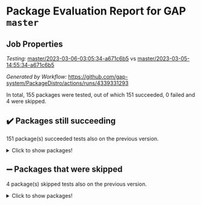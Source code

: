 # Package Evaluation Report for GAP `master`

## Job Properties

*Testing:* [master/2023-03-06-03:05:34-a671c6b5](https://github.com/gap-system/PackageDistro/blob/data/reports/master/2023-03-06-03:05:34-a671c6b5) vs [master/2023-03-05-14:55:34-a671c6b5](https://github.com/gap-system/PackageDistro/blob/data/reports/master/2023-03-05-14:55:34-a671c6b5)

*Generated by Workflow:* https://github.com/gap-system/PackageDistro/actions/runs/4339331293

In total, 155 packages were tested, out of which 151 succeeded, 0 failed and 4 were skipped.

## :heavy_check_mark: Packages still succeeding

151 package(s) succeeded tests also on the previous version.
<details><summary>Click to show packages!</summary>

- 4ti2interface 2023.02-04 [(success)](https://github.com/gap-system/PackageDistro/actions/runs/4339331293/jobs/7577024123)
- ace 5.6.2 [(success)](https://github.com/gap-system/PackageDistro/actions/runs/4339331293/jobs/7577024205)
- aclib 1.3.2 [(success)](https://github.com/gap-system/PackageDistro/actions/runs/4339331293/jobs/7577025071)
- agt 0.3.1 [(success)](https://github.com/gap-system/PackageDistro/actions/runs/4339331293/jobs/7577025155)
- alnuth 3.2.1 [(success)](https://github.com/gap-system/PackageDistro/actions/runs/4339331293/jobs/7577025231)
- anupq 3.3.0 [(success)](https://github.com/gap-system/PackageDistro/actions/runs/4339331293/jobs/7577025307)
- atlasrep 2.1.6 [(success)](https://github.com/gap-system/PackageDistro/actions/runs/4339331293/jobs/7577025384)
- autodoc 2022.10.20 [(success)](https://github.com/gap-system/PackageDistro/actions/runs/4339331293/jobs/7577025447)
- automata 1.15 [(success)](https://github.com/gap-system/PackageDistro/actions/runs/4339331293/jobs/7577025524)
- automgrp 1.3.2 [(success)](https://github.com/gap-system/PackageDistro/actions/runs/4339331293/jobs/7577025620)
- autpgrp 1.11 [(success)](https://github.com/gap-system/PackageDistro/actions/runs/4339331293/jobs/7577025717)
- cap 2023.03-02 [(success)](https://github.com/gap-system/PackageDistro/actions/runs/4339331293/jobs/7577025810)
- caratinterface 2.3.4 [(success)](https://github.com/gap-system/PackageDistro/actions/runs/4339331293/jobs/7577025898)
- cddinterface 2022.11.01 [(success)](https://github.com/gap-system/PackageDistro/actions/runs/4339331293/jobs/7577025978)
- circle 1.6.6 [(success)](https://github.com/gap-system/PackageDistro/actions/runs/4339331293/jobs/7577026071)
- classicpres 1.22 [(success)](https://github.com/gap-system/PackageDistro/actions/runs/4339331293/jobs/7577026160)
- cohomolo 1.6.11 [(success)](https://github.com/gap-system/PackageDistro/actions/runs/4339331293/jobs/7577026269)
- congruence 1.2.5 [(success)](https://github.com/gap-system/PackageDistro/actions/runs/4339331293/jobs/7577026355)
- corelg 1.56 [(success)](https://github.com/gap-system/PackageDistro/actions/runs/4339331293/jobs/7577026432)
- crime 1.6 [(success)](https://github.com/gap-system/PackageDistro/actions/runs/4339331293/jobs/7577026531)
- crisp 1.4.6 [(success)](https://github.com/gap-system/PackageDistro/actions/runs/4339331293/jobs/7577026663)
- crypting 0.10.4 [(success)](https://github.com/gap-system/PackageDistro/actions/runs/4339331293/jobs/7577026785)
- cryst 4.1.25 [(success)](https://github.com/gap-system/PackageDistro/actions/runs/4339331293/jobs/7577026859)
- crystcat 1.1.10 [(success)](https://github.com/gap-system/PackageDistro/actions/runs/4339331293/jobs/7577026921)
- ctbllib 1.3.4 [(success)](https://github.com/gap-system/PackageDistro/actions/runs/4339331293/jobs/7577027004)
- cubefree 1.19 [(success)](https://github.com/gap-system/PackageDistro/actions/runs/4339331293/jobs/7577027070)
- curlinterface 2.3.1 [(success)](https://github.com/gap-system/PackageDistro/actions/runs/4339331293/jobs/7577027176)
- cvec 2.7.6 [(success)](https://github.com/gap-system/PackageDistro/actions/runs/4339331293/jobs/7577027258)
- datastructures 0.3.0 [(success)](https://github.com/gap-system/PackageDistro/actions/runs/4339331293/jobs/7577027341)
- deepthought 1.0.6 [(success)](https://github.com/gap-system/PackageDistro/actions/runs/4339331293/jobs/7577027413)
- design 1.8 [(success)](https://github.com/gap-system/PackageDistro/actions/runs/4339331293/jobs/7577027479)
- difsets 2.3.1 [(success)](https://github.com/gap-system/PackageDistro/actions/runs/4339331293/jobs/7577027530)
- digraphs 1.6.1 [(success)](https://github.com/gap-system/PackageDistro/actions/runs/4339331293/jobs/7577027608)
- edim 1.3.6 [(success)](https://github.com/gap-system/PackageDistro/actions/runs/4339331293/jobs/7577027679)
- example 4.3.4 [(success)](https://github.com/gap-system/PackageDistro/actions/runs/4339331293/jobs/7577027742)
- examplesforhomalg 2023.02-04 [(success)](https://github.com/gap-system/PackageDistro/actions/runs/4339331293/jobs/7577027819)
- factint 1.6.3 [(success)](https://github.com/gap-system/PackageDistro/actions/runs/4339331293/jobs/7577027886)
- ferret 1.0.9 [(success)](https://github.com/gap-system/PackageDistro/actions/runs/4339331293/jobs/7577027962)
- fga 1.4.0 [(success)](https://github.com/gap-system/PackageDistro/actions/runs/4339331293/jobs/7577028036)
- fining 1.5.5 [(success)](https://github.com/gap-system/PackageDistro/actions/runs/4339331293/jobs/7577028112)
- float 1.0.3 [(success)](https://github.com/gap-system/PackageDistro/actions/runs/4339331293/jobs/7577028192)
- format 1.4.3 [(success)](https://github.com/gap-system/PackageDistro/actions/runs/4339331293/jobs/7577028253)
- forms 1.2.9 [(success)](https://github.com/gap-system/PackageDistro/actions/runs/4339331293/jobs/7577028334)
- fplsa 1.2.6 [(success)](https://github.com/gap-system/PackageDistro/actions/runs/4339331293/jobs/7577028410)
- fr 2.4.12 [(success)](https://github.com/gap-system/PackageDistro/actions/runs/4339331293/jobs/7577028472)
- francy 1.2.5 [(success)](https://github.com/gap-system/PackageDistro/actions/runs/4339331293/jobs/7577028529)
- fwtree 1.3 [(success)](https://github.com/gap-system/PackageDistro/actions/runs/4339331293/jobs/7577028600)
- gapdoc 1.6.6 [(success)](https://github.com/gap-system/PackageDistro/actions/runs/4339331293/jobs/7577028671)
- gauss 2023.02-04 [(success)](https://github.com/gap-system/PackageDistro/actions/runs/4339331293/jobs/7577028728)
- gaussforhomalg 2023.02-04 [(success)](https://github.com/gap-system/PackageDistro/actions/runs/4339331293/jobs/7577028798)
- gbnp 1.0.5 [(success)](https://github.com/gap-system/PackageDistro/actions/runs/4339331293/jobs/7577028858)
- generalizedmorphismsforcap 2023.02-01 [(success)](https://github.com/gap-system/PackageDistro/actions/runs/4339331293/jobs/7577028909)
- genss 1.6.8 [(success)](https://github.com/gap-system/PackageDistro/actions/runs/4339331293/jobs/7577028958)
- gradedmodules 2023.02-04 [(success)](https://github.com/gap-system/PackageDistro/actions/runs/4339331293/jobs/7577029030)
- gradedringforhomalg 2023.02-04 [(success)](https://github.com/gap-system/PackageDistro/actions/runs/4339331293/jobs/7577029112)
- grape 4.9.0 [(success)](https://github.com/gap-system/PackageDistro/actions/runs/4339331293/jobs/7577029175)
- groupoids 1.73 [(success)](https://github.com/gap-system/PackageDistro/actions/runs/4339331293/jobs/7577029241)
- grpconst 2.6.4 [(success)](https://github.com/gap-system/PackageDistro/actions/runs/4339331293/jobs/7577029308)
- guarana 0.96.3 [(success)](https://github.com/gap-system/PackageDistro/actions/runs/4339331293/jobs/7577029367)
- guava 3.18 [(success)](https://github.com/gap-system/PackageDistro/actions/runs/4339331293/jobs/7577029437)
- hap 1.53 [(success)](https://github.com/gap-system/PackageDistro/actions/runs/4339331293/jobs/7577029507)
- hapcryst 0.1.15 [(success)](https://github.com/gap-system/PackageDistro/actions/runs/4339331293/jobs/7577029566)
- hecke 1.5.3 [(success)](https://github.com/gap-system/PackageDistro/actions/runs/4339331293/jobs/7577029627)
- help 3.5 [(success)](https://github.com/gap-system/PackageDistro/actions/runs/4339331293/jobs/7577029723)
- homalg 2023.02-05 [(success)](https://github.com/gap-system/PackageDistro/actions/runs/4339331293/jobs/7577029776)
- homalgtocas 2023.02-04 [(success)](https://github.com/gap-system/PackageDistro/actions/runs/4339331293/jobs/7577029845)
- idrel 2.45 [(success)](https://github.com/gap-system/PackageDistro/actions/runs/4339331293/jobs/7577029928)
- images 1.3.1 [(success)](https://github.com/gap-system/PackageDistro/actions/runs/4339331293/jobs/7577029994)
- intpic 0.3.0 [(success)](https://github.com/gap-system/PackageDistro/actions/runs/4339331293/jobs/7577030059)
- io 4.8.1 [(success)](https://github.com/gap-system/PackageDistro/actions/runs/4339331293/jobs/7577030125)
- io_forhomalg 2023.02-04 [(success)](https://github.com/gap-system/PackageDistro/actions/runs/4339331293/jobs/7577030195)
- irredsol 1.4.4 [(success)](https://github.com/gap-system/PackageDistro/actions/runs/4339331293/jobs/7577030259)
- json 2.1.1 [(success)](https://github.com/gap-system/PackageDistro/actions/runs/4339331293/jobs/7577030349)
- jupyterkernel 1.5.0 [(success)](https://github.com/gap-system/PackageDistro/actions/runs/4339331293/jobs/7577030420)
- jupyterviz 1.5.6 [(success)](https://github.com/gap-system/PackageDistro/actions/runs/4339331293/jobs/7577030503)
- kan 1.35 [(success)](https://github.com/gap-system/PackageDistro/actions/runs/4339331293/jobs/7577030573)
- kbmag 1.5.11 [(success)](https://github.com/gap-system/PackageDistro/actions/runs/4339331293/jobs/7577030658)
- laguna 3.9.6 [(success)](https://github.com/gap-system/PackageDistro/actions/runs/4339331293/jobs/7577030737)
- liealgdb 2.2.1 [(success)](https://github.com/gap-system/PackageDistro/actions/runs/4339331293/jobs/7577030813)
- liepring 2.8 [(success)](https://github.com/gap-system/PackageDistro/actions/runs/4339331293/jobs/7577030879)
- liering 2.4.2 [(success)](https://github.com/gap-system/PackageDistro/actions/runs/4339331293/jobs/7577030940)
- linearalgebraforcap 2023.03-01 [(success)](https://github.com/gap-system/PackageDistro/actions/runs/4339331293/jobs/7577030998)
- localizeringforhomalg 2023.02-04 [(success)](https://github.com/gap-system/PackageDistro/actions/runs/4339331293/jobs/7577031067)
- loops 3.4.3 [(success)](https://github.com/gap-system/PackageDistro/actions/runs/4339331293/jobs/7577031141)
- lpres 1.0.3 [(success)](https://github.com/gap-system/PackageDistro/actions/runs/4339331293/jobs/7577031228)
- majoranaalgebras 1.5.1 [(success)](https://github.com/gap-system/PackageDistro/actions/runs/4339331293/jobs/7577031299)
- mapclass 1.4.6 [(success)](https://github.com/gap-system/PackageDistro/actions/runs/4339331293/jobs/7577031364)
- matgrp 0.70 [(success)](https://github.com/gap-system/PackageDistro/actions/runs/4339331293/jobs/7577031446)
- matricesforhomalg 2023.02-04 [(success)](https://github.com/gap-system/PackageDistro/actions/runs/4339331293/jobs/7577031515)
- modisom 2.5.4 [(success)](https://github.com/gap-system/PackageDistro/actions/runs/4339331293/jobs/7577031591)
- modulepresentationsforcap 2023.02-03 [(success)](https://github.com/gap-system/PackageDistro/actions/runs/4339331293/jobs/7577031667)
- modules 2023.02-04 [(success)](https://github.com/gap-system/PackageDistro/actions/runs/4339331293/jobs/7577031780)
- monoidalcategories 2023.02-05 [(success)](https://github.com/gap-system/PackageDistro/actions/runs/4339331293/jobs/7577031864)
- nconvex 2022.09-01 [(success)](https://github.com/gap-system/PackageDistro/actions/runs/4339331293/jobs/7577031935)
- nilmat 1.4.2 [(success)](https://github.com/gap-system/PackageDistro/actions/runs/4339331293/jobs/7577032033)
- nock 1.5 [(success)](https://github.com/gap-system/PackageDistro/actions/runs/4339331293/jobs/7577032125)
- normalizinterface 1.3.5 [(success)](https://github.com/gap-system/PackageDistro/actions/runs/4339331293/jobs/7577032209)
- nq 2.5.9 [(success)](https://github.com/gap-system/PackageDistro/actions/runs/4339331293/jobs/7577032310)
- numericalsgps 1.3.1 [(success)](https://github.com/gap-system/PackageDistro/actions/runs/4339331293/jobs/7577032392)
- openmath 11.5.3 [(success)](https://github.com/gap-system/PackageDistro/actions/runs/4339331293/jobs/7577032538)
- orb 4.9.0 [(success)](https://github.com/gap-system/PackageDistro/actions/runs/4339331293/jobs/7577032703)
- packagemanager 1.4.0 [(success)](https://github.com/gap-system/PackageDistro/actions/runs/4339331293/jobs/7577032816)
- patternclass 2.4.3 [(success)](https://github.com/gap-system/PackageDistro/actions/runs/4339331293/jobs/7577032914)
- permut 2.0.4 [(success)](https://github.com/gap-system/PackageDistro/actions/runs/4339331293/jobs/7577033109)
- polenta 1.3.10 [(success)](https://github.com/gap-system/PackageDistro/actions/runs/4339331293/jobs/7577033205)
- polymaking 0.8.6 [(success)](https://github.com/gap-system/PackageDistro/actions/runs/4339331293/jobs/7577033291)
- primgrp 3.4.4 [(success)](https://github.com/gap-system/PackageDistro/actions/runs/4339331293/jobs/7577033393)
- profiling 2.5.2 [(success)](https://github.com/gap-system/PackageDistro/actions/runs/4339331293/jobs/7577033471)
- qpa 1.34 [(success)](https://github.com/gap-system/PackageDistro/actions/runs/4339331293/jobs/7577033560)
- quagroup 1.8.3 [(success)](https://github.com/gap-system/PackageDistro/actions/runs/4339331293/jobs/7577033626)
- radiroot 2.9 [(success)](https://github.com/gap-system/PackageDistro/actions/runs/4339331293/jobs/7577033709)
- rcwa 4.7.1 [(success)](https://github.com/gap-system/PackageDistro/actions/runs/4339331293/jobs/7577033778)
- rds 1.8 [(success)](https://github.com/gap-system/PackageDistro/actions/runs/4339331293/jobs/7577033876)
- recog 1.4.2 [(success)](https://github.com/gap-system/PackageDistro/actions/runs/4339331293/jobs/7577033960)
- repndecomp 1.3.0 [(success)](https://github.com/gap-system/PackageDistro/actions/runs/4339331293/jobs/7577034043)
- repsn 3.1.0 [(success)](https://github.com/gap-system/PackageDistro/actions/runs/4339331293/jobs/7577034114)
- resclasses 4.7.3 [(success)](https://github.com/gap-system/PackageDistro/actions/runs/4339331293/jobs/7577034169)
- ringsforhomalg 2023.02-05 [(success)](https://github.com/gap-system/PackageDistro/actions/runs/4339331293/jobs/7577034227)
- sco 2023.02-04 [(success)](https://github.com/gap-system/PackageDistro/actions/runs/4339331293/jobs/7577034317)
- scscp 2.4.1 [(success)](https://github.com/gap-system/PackageDistro/actions/runs/4339331293/jobs/7577034389)
- semigroups 5.2.1 [(success)](https://github.com/gap-system/PackageDistro/actions/runs/4339331293/jobs/7577034442)
- sglppow 2.3 [(success)](https://github.com/gap-system/PackageDistro/actions/runs/4339331293/jobs/7577034500)
- sgpviz 0.999.5 [(success)](https://github.com/gap-system/PackageDistro/actions/runs/4339331293/jobs/7577034568)
- simpcomp 2.1.14 [(success)](https://github.com/gap-system/PackageDistro/actions/runs/4339331293/jobs/7577034642)
- singular 2023.02.09 [(success)](https://github.com/gap-system/PackageDistro/actions/runs/4339331293/jobs/7577034712)
- sl2reps 1.1 [(success)](https://github.com/gap-system/PackageDistro/actions/runs/4339331293/jobs/7577034805)
- sla 1.5.3 [(success)](https://github.com/gap-system/PackageDistro/actions/runs/4339331293/jobs/7577034879)
- smallgrp 1.5.2 [(success)](https://github.com/gap-system/PackageDistro/actions/runs/4339331293/jobs/7577034948)
- smallsemi 0.6.13 [(success)](https://github.com/gap-system/PackageDistro/actions/runs/4339331293/jobs/7577035004)
- sonata 2.9.6 [(success)](https://github.com/gap-system/PackageDistro/actions/runs/4339331293/jobs/7577035063)
- sophus 1.27 [(success)](https://github.com/gap-system/PackageDistro/actions/runs/4339331293/jobs/7577035127)
- spinsym 1.5.2 [(success)](https://github.com/gap-system/PackageDistro/actions/runs/4339331293/jobs/7577035174)
- standardff 0.9.4 [(success)](https://github.com/gap-system/PackageDistro/actions/runs/4339331293/jobs/7577035255)
- symbcompcc 1.3.2 [(success)](https://github.com/gap-system/PackageDistro/actions/runs/4339331293/jobs/7577035324)
- thelma 1.3 [(success)](https://github.com/gap-system/PackageDistro/actions/runs/4339331293/jobs/7577035392)
- tomlib 1.2.9 [(success)](https://github.com/gap-system/PackageDistro/actions/runs/4339331293/jobs/7577035449)
- toolsforhomalg 2023.02-06 [(success)](https://github.com/gap-system/PackageDistro/actions/runs/4339331293/jobs/7577035504)
- toric 1.9.5 [(success)](https://github.com/gap-system/PackageDistro/actions/runs/4339331293/jobs/7577035566)
- toricvarieties 2022.07.13 [(success)](https://github.com/gap-system/PackageDistro/actions/runs/4339331293/jobs/7577035649)
- transgrp 3.6.3 [(success)](https://github.com/gap-system/PackageDistro/actions/runs/4339331293/jobs/7577035719)
- ugaly 4.0.3 [(success)](https://github.com/gap-system/PackageDistro/actions/runs/4339331293/jobs/7577035797)
- unipot 1.5 [(success)](https://github.com/gap-system/PackageDistro/actions/runs/4339331293/jobs/7577035867)
- unitlib 4.2.0 [(success)](https://github.com/gap-system/PackageDistro/actions/runs/4339331293/jobs/7577035933)
- utils 0.82 [(success)](https://github.com/gap-system/PackageDistro/actions/runs/4339331293/jobs/7577035989)
- uuid 0.7 [(success)](https://github.com/gap-system/PackageDistro/actions/runs/4339331293/jobs/7577036044)
- walrus 0.9991 [(success)](https://github.com/gap-system/PackageDistro/actions/runs/4339331293/jobs/7577036095)
- wedderga 4.10.3 [(success)](https://github.com/gap-system/PackageDistro/actions/runs/4339331293/jobs/7577036165)
- xmod 2.91 [(success)](https://github.com/gap-system/PackageDistro/actions/runs/4339331293/jobs/7577036241)
- xmodalg 1.23 [(success)](https://github.com/gap-system/PackageDistro/actions/runs/4339331293/jobs/7577036359)
- yangbaxter 0.10.3 [(success)](https://github.com/gap-system/PackageDistro/actions/runs/4339331293/jobs/7577036447)
- zeromqinterface 0.14 [(success)](https://github.com/gap-system/PackageDistro/actions/runs/4339331293/jobs/7577036517)
</details>

## :heavy_minus_sign: Packages that were skipped

4 package(s) skipped tests also on the previous version.
<details><summary>Click to show packages!</summary>

- browse 1.8.20 [(skipped)](https://github.com/gap-system/PackageDistro/actions/runs/4339331293/jobs/7576816109)
- itc 1.5.1 [(skipped)](https://github.com/gap-system/PackageDistro/actions/runs/4339331293/jobs/7576816109)
- polycyclic 2.16 [(skipped)](https://github.com/gap-system/PackageDistro/actions/runs/4339331293/jobs/7576816109)
- xgap 4.31 [(skipped)](https://github.com/gap-system/PackageDistro/actions/runs/4339331293/jobs/7576816109)
</details>

